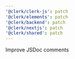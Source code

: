 ```yaml
---
'@clerk/clerk-js': patch
'@clerk/elements': patch
'@clerk/backend': patch
'@clerk/nextjs': patch
'@clerk/shared': patch
---
```


Improve JSDoc comments

